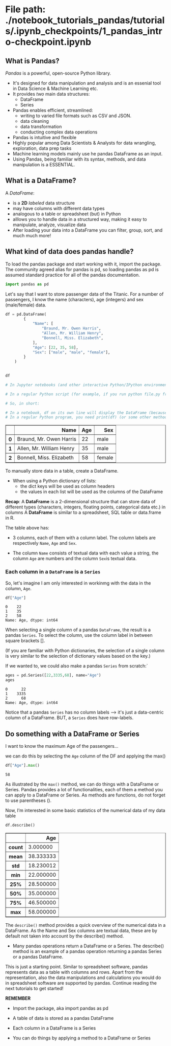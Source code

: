# File path: ./notebook_tutorials_pandas/tutorials/.ipynb_checkpoints/1_pandas_intro-checkpoint.ipynb


## What is Pandas?

*Pandas* is a powerful, open-source Python library.
- It's designed for data manipulation and analysis and is an essenial tool in Data Science & Machine Learning etc.
- It provides *two* main data structures:
    - DataFrame
    - Series
- Pandas enables efficient, streamlined:
    - writing to varied file formats such as CSV and JSON.
    - data cleaning
    - data transformation
    - conducting complex data operations
- Pandas is intuitive and flexible
- Highly popular among Data Scientists & Analysts for data wrangling, exploration, data prep tasks
- Machine learning models mainly use he pandas DataFrame as an input.
- Using Pandas, being familiar with its syntax, methods, and data manipulation is a ESSENTIAL. 

## What is a DataFrame?

A *DataFrame*:
- is a **2D** *labeled* data structure
- may have columns with different data types
- analogous to a table or spreadsheet (but) in Python
- alllows you to handle data in a structured way, making it easy to manipulate, analyze, visualize data
- After loading your data into a DataFrame you can filter, group, sort, and much much more!

## What kind of data does pandas handle? 
To load the pandas package and start working with it, import the package. The community agreed alias for pandas is pd, so loading pandas as pd is assumed standard practice for all of the pandas documentation.


```python
import pandas as pd
```

Let's say that I want to store passenger data of the Titanic. For a number of passengers, I know the name (characters), age (integers) and sex (male/female) data.


```python
df = pd.DataFrame(
        {
            "Name": [
                "Braund, Mr. Owen Harris",
                "Allen, Mr. William Henry",
                "Bonnell, Miss. Elizabeth",
            ],
            "Age": [22, 35, 58],
            "Sex": ["male", "male", "female"],
        }
    )
    

df 

# In Jupyter notebooks (and other interactive Python/IPython environments), simply typing the variable name in a cell (e.g. df) automatically calls the “display” mechanism, showing a formatted preview of that DataFrame in the notebook.

# In a regular Python script (for example, if you run python file.py from the command line), simply typing a variable name like df does nothing by itself. You would need to explicitly print it, for instance with print(df), to see any output.

# So, in short:

# In a notebook, df on its own line will display the DataFrame (because of the interactive environment’s display hook).
# In a regular Python program, you need print(df) (or some other method) to output or log the DataFrame to the console.
```




<div>
<style scoped>
    .dataframe tbody tr th:only-of-type {
        vertical-align: middle;
    }

    .dataframe tbody tr th {
        vertical-align: top;
    }

    .dataframe thead th {
        text-align: right;
    }
</style>
<table border="1" class="dataframe">
  <thead>
    <tr style="text-align: right;">
      <th></th>
      <th>Name</th>
      <th>Age</th>
      <th>Sex</th>
    </tr>
  </thead>
  <tbody>
    <tr>
      <th>0</th>
      <td>Braund, Mr. Owen Harris</td>
      <td>22</td>
      <td>male</td>
    </tr>
    <tr>
      <th>1</th>
      <td>Allen, Mr. William Henry</td>
      <td>35</td>
      <td>male</td>
    </tr>
    <tr>
      <th>2</th>
      <td>Bonnell, Miss. Elizabeth</td>
      <td>58</td>
      <td>female</td>
    </tr>
  </tbody>
</table>
</div>



To manually store data in a table, create a DataFrame. 
- When using a Python dictionary of lists:
    - the dict keys will be used as column headers
    - the values in each list will be used as the columns of the DataFrame

**Recap**:
A **DataFrame** is a 2-dimensional structure that can store data of different types (characters, integers, floating points, categorical data etc.) in columns
A **DataFrame** is similar to a spreadsheet, SQL table or data.frame in R.

The table above has:
- 3 columns, each of them with a column label. The column labels are respectively `Name`, `Age` and `Sex`.

- The column `Name` consists of textual data with each value a string, the column `Age` are numbers and the column `Sex`is textual data.

### Each column in a `DataFrame` is a `Series`

So, let's imagine I am only interested in workinmg with the data in the column, `Age`.


```python
df["Age"]
```




    0    22
    1    35
    2    58
    Name: Age, dtype: int64



When selecting a single column of a pandas `DataFrame`, the result is a pandas `Series`. To select the column, use the column label in between square brackets [].

(If you are familiar with Python dictionaries, the selection of a single column is very similar to the selection of dictionary values based on the key.)

If we wanted to, we could also make a pandas `Series` from scratch:`



```python
ages = pd.Series([22,3335,68], name="Age")
ages
```




    0      22
    1    3335
    2      68
    Name: Age, dtype: int64


Notice that a pandas `Series` has no column labels --> it's just a data-centric column of a DataFrame. BUT, a `Series` does have row-labels.
## Do something with a DataFrame or Series

I want to know the maximum Age of the passengers...

we can do this by selecting the `Age` column of the DF and applying the max()


```python
df["Age"].max()

```




    58



As illustrated by the `max()` method, we can do things with a DataFrame or Series. Pandas provides a lot of functionalities, each of them a method you can apply to a DataFrame or Series. As methods are functions, do not forget to use parentheses (). 

Now, I’m interested in some basic statistics of the numerical data of my data table


```python
df.describe()
```




<div>
<style scoped>
    .dataframe tbody tr th:only-of-type {
        vertical-align: middle;
    }

    .dataframe tbody tr th {
        vertical-align: top;
    }

    .dataframe thead th {
        text-align: right;
    }
</style>
<table border="1" class="dataframe">
  <thead>
    <tr style="text-align: right;">
      <th></th>
      <th>Age</th>
    </tr>
  </thead>
  <tbody>
    <tr>
      <th>count</th>
      <td>3.000000</td>
    </tr>
    <tr>
      <th>mean</th>
      <td>38.333333</td>
    </tr>
    <tr>
      <th>std</th>
      <td>18.230012</td>
    </tr>
    <tr>
      <th>min</th>
      <td>22.000000</td>
    </tr>
    <tr>
      <th>25%</th>
      <td>28.500000</td>
    </tr>
    <tr>
      <th>50%</th>
      <td>35.000000</td>
    </tr>
    <tr>
      <th>75%</th>
      <td>46.500000</td>
    </tr>
    <tr>
      <th>max</th>
      <td>58.000000</td>
    </tr>
  </tbody>
</table>
</div>



The `describe()` method provides a quick overview of the numerical data in a DataFrame. As the Name and Sex columns are textual data, these are by default not taken into account by the describe() method.
- Many pandas operations return a DataFrame or a Series. The describe() method is an example of a pandas operation returning a pandas Series or a pandas DataFrame.

This is just a starting point. 
Similar to spreadsheet software, pandas represents data as a table with columns and rows. 
Apart from the representation, also the data manipulations and calculations you would do in spreadsheet software are supported by pandas. 
Continue reading the next tutorials to get started!

**REMEMBER**

- Import the package, aka import pandas as pd

- A table of data is stored as a pandas DataFrame

- Each column in a DataFrame is a Series

- You can do things by applying a method to a DataFrame or Series


```python

```
